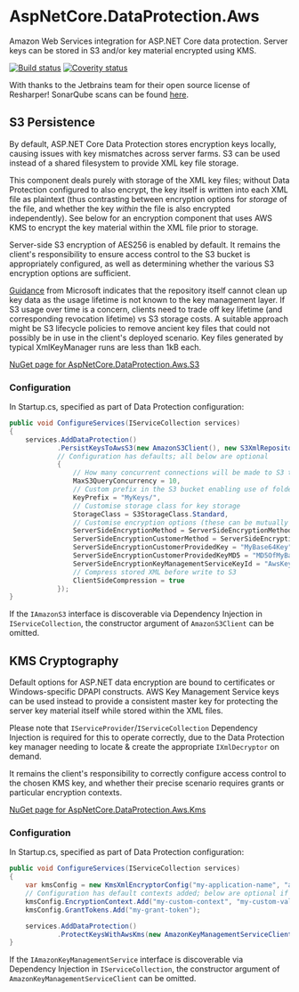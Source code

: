 # AspNetCore.DataProtection.Aws
Amazon Web Services integration for ASP.NET Core data protection.
Server keys can be stored in S3 and/or key material encrypted using KMS.

[![Build status](https://ci.appveyor.com/api/projects/status/5k00d5fdfspjv20e/branch/master?svg=true)](https://ci.appveyor.com/project/hotchkj/aspnetcore-dataprotection-aws/branch/master)
[![Coverity status](https://scan.coverity.com/projects/9156/badge.svg)](https://scan.coverity.com/projects/hotchkj-aspnetcore-dataprotection-aws)

With thanks to the Jetbrains team for their open source license of Resharper! SonarQube scans can be found [here](https://sonarqube.com/dashboard?id=AspNetCore.DataProtection.Aws).

## S3 Persistence
By default, ASP.NET Core Data Protection stores encryption keys locally, causing issues with key mismatches across server farms. S3 can be used instead of a shared filesystem to provide XML key file storage.

This component deals purely with storage of the XML key files; without Data Protection configured to also encrypt, the key itself is written into each XML file as plaintext (thus contrasting between encryption options for _storage_ of the file, and whether the key _within_ the file is also encrypted independently). See below for an encryption component that uses AWS KMS to encrypt the key material within the XML file prior to storage.

Server-side S3 encryption of AES256 is enabled by default. It remains the client's responsibility to ensure access control to the S3 bucket is appropriately configured, as well as determining whether the various S3 encryption options are sufficient.

[Guidance](https://github.com/aspnet/DataProtection/issues/158) from Microsoft indicates that the repository itself cannot clean up key data as the usage lifetime is not known to the key management layer. If S3 usage over time is a concern, clients need to trade off key lifetime (and corresponding revocation lifetime) vs S3 storage costs. A suitable approach might be S3 lifecycle policies to remove ancient key files that could not possibly be in use in the client's deployed scenario. Key files generated by typical XmlKeyManager runs are less than 1kB each.

[NuGet page for AspNetCore.DataProtection.Aws.S3](https://www.nuget.org/packages/AspNetCore.DataProtection.Aws.S3)

### Configuration
In Startup.cs, specified as part of Data Protection configuration:
```csharp
public void ConfigureServices(IServiceCollection services)
{
    services.AddDataProtection()
            .PersistKeysToAwsS3(new AmazonS3Client(), new S3XmlRepositoryConfig("my-bucket-name")
            // Configuration has defaults; all below are optional
            {
                // How many concurrent connections will be made to S3 to retrieve key data
                MaxS3QueryConcurrency = 10,
                // Custom prefix in the S3 bucket enabling use of folders
                KeyPrefix = "MyKeys/",
                // Customise storage class for key storage
                StorageClass = S3StorageClass.Standard,
                // Customise encryption options (these can be mutually exclusive - don't just copy & paste!)
                ServerSideEncryptionMethod = ServerSideEncryptionMethod.AES256,
                ServerSideEncryptionCustomerMethod = ServerSideEncryptionCustomerMethod.AES256,
                ServerSideEncryptionCustomerProvidedKey = "MyBase64Key",
                ServerSideEncryptionCustomerProvidedKeyMD5 = "MD5OfMyBase64Key",
                ServerSideEncryptionKeyManagementServiceKeyId = "AwsKeyManagementServiceId",
                // Compress stored XML before write to S3
                ClientSideCompression = true
            });
}
```
If the `IAmazonS3` interface is discoverable via Dependency Injection in `IServiceCollection`, the constructor argument of `AmazonS3Client` can be omitted.

## KMS Cryptography
Default options for ASP.NET data encryption are bound to certificates or Windows-specific DPAPI constructs. AWS Key Management Service keys can be used instead to provide a consistent master key for protecting the server key material itself while stored within the XML files.

Please note that `IServiceProvider`/`IServiceCollection` Dependency Injection is required for this to operate correctly, due to the Data Protection key manager needing to locate & create the appropriate `IXmlDecryptor` on demand.

It remains the client's responsibility to correctly configure access control to the chosen KMS key, and whether their precise scenario requires grants or particular encryption contexts.

[NuGet page for AspNetCore.DataProtection.Aws.Kms](https://www.nuget.org/packages/AspNetCore.DataProtection.Aws.Kms)

### Configuration
In Startup.cs, specified as part of Data Protection configuration:
```csharp
public void ConfigureServices(IServiceCollection services)
{
    var kmsConfig = new KmsXmlEncryptorConfig("my-application-name", "alias/MyKmsAlias");
    // Configuration has default contexts added; below are optional if using grants or additional contexts
    kmsConfig.EncryptionContext.Add("my-custom-context", "my-custom-value");
    kmsConfig.GrantTokens.Add("my-grant-token");

    services.AddDataProtection()
            .ProtectKeysWithAwsKms(new AmazonKeyManagementServiceClient(), kmsConfig);
}
```
If the `IAmazonKeyManagementService` interface is discoverable via Dependency Injection in `IServiceCollection`, the constructor argument of `AmazonKeyManagementServiceClient` can be omitted.